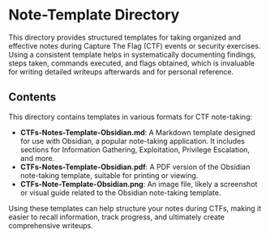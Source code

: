 # Note-Template Directory

This directory provides structured templates for taking organized and effective notes during Capture The Flag (CTF) events or security exercises. Using a consistent template helps in systematically documenting findings, steps taken, commands executed, and flags obtained, which is invaluable for writing detailed writeups afterwards and for personal reference.

## Contents

This directory contains templates in various formats for CTF note-taking:

-   **CTFs-Notes-Template-Obsidian.md**: A Markdown template designed for use with Obsidian, a popular note-taking application. It includes sections for Information Gathering, Exploitation, Privilege Escalation, and more.
-   **CTFs-Notes-Template-Obsidian.pdf**: A PDF version of the Obsidian note-taking template, suitable for printing or viewing.
-   **CTFs-Note-Template-Obsidian.png**: An image file, likely a screenshot or visual guide related to the Obsidian note-taking template.

Using these templates can help structure your notes during CTFs, making it easier to recall information, track progress, and ultimately create comprehensive writeups.
